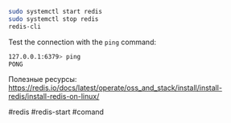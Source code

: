 ```bash
sudo systemctl start redis
sudo systemctl stop redis
redis-cli
```

Test the connection with the `ping` command:

```bash
127.0.0.1:6379> ping
PONG
```

Полезные ресурсы: https://redis.io/docs/latest/operate/oss_and_stack/install/install-redis/install-redis-on-linux/

#redis #redis-start #comand